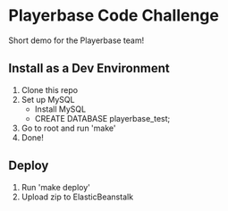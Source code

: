 # Playerbase Code Challenge

Short demo for the Playerbase team!

## Install as a Dev Environment

1. Clone this repo
2. Set up MySQL
    - Install MySQL
    - CREATE DATABASE playerbase_test;
3. Go to root and run 'make'
4. Done!

## Deploy

1. Run 'make deploy'
2. Upload zip to ElasticBeanstalk